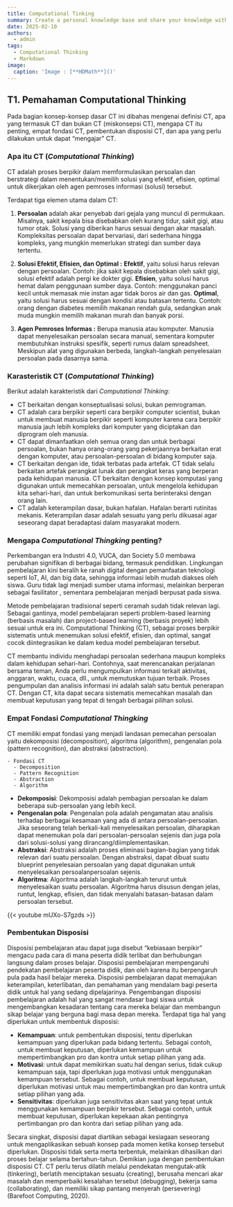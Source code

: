 ```yaml
---
title: Computational Tinking
summary: Create a personal knowledge base and share your knowledge with your peers.
date: 2025-02-10
authors:
  - admin
tags:
  - Computational Thinking
  - Markdown
image:
  caption: 'Image : [**HDMath**]()'
---
```


## T1. Pemahaman Computational Thinking
Pada bagian konsep-konsep dasar CT ini dibahas mengenai definisi CT, apa yang termasuk CT dan bukan CT (miskonsepsi CT), mengapa CT itu penting, empat fondasi CT, pembentukan disposisi CT, dan apa yang perlu dilakukan untuk dapat “mengajar” CT.
### Apa itu CT (*Computational Thinking*)
CT adalah proses berpikir dalam memformulasikan persoalan dan
berstrategi dalam menentukan/memilih solusi yang efektif, efisien, optimal untuk
dikerjakan oleh agen pemroses informasi (solusi) tersebut.

Terdapat tiga elemen utama dalam CT:
1. **Persoalan**
adalah akar penyebab dari gejala yang muncul di permukaan. Misalnya, sakit kepala bisa disebabkan oleh kurang tidur, sakit gigi, atau tumor otak. Solusi yang diberikan harus sesuai dengan akar masalah. Kompleksitas persoalan dapat bervariasi, dari sederhana hingga kompleks, yang mungkin memerlukan strategi dan sumber daya tertentu.
2. **Solusi Efektif, Efisien, dan Optimal :**
**Efektif**, yaitu solusi harus relevan dengan persoalan. Contoh: jika sakit kepala disebabkan oleh sakit gigi, solusi efektif adalah pergi ke dokter gigi.
**Efisien**, yaitu  solusi harus hemat dalam penggunaan sumber daya. Contoh: menggunakan panci kecil untuk memasak mie instan agar tidak boros air dan gas.
**Optimal**, yaitu solusi harus sesuai dengan kondisi atau batasan tertentu. Contoh: orang dengan diabetes memilih makanan rendah gula, sedangkan anak muda mungkin memilih makanan murah dan banyak porsi.

3. **Agen Pemroses Informas :**
Berupa manusia atau komputer. Manusia dapat menyelesaikan persoalan secara manual, sementara komputer membutuhkan instruksi spesifik, seperti rumus dalam spreadsheet. Meskipun alat yang digunakan berbeda, langkah-langkah penyelesaian persoalan pada dasarnya sama.

### Karasteristik CT (*Computational Thinking*)
Berikut adalah karakteristik dari *Computational Thinking*:

- CT berkaitan dengan konseptualisasi solusi, bukan pemrograman.
- CT adalah cara berpikir seperti cara berpikir computer scientist, bukan untuk
membuat manusia berpikir seperti komputer karena cara berpikir manusia jauh
lebih kompleks dari komputer yang diciptakan dan diprogram oleh manusia.
- CT dapat dimanfaatkan oleh semua orang dan untuk berbagai persoalan, bukan
hanya orang-orang yang pekerjaannya berkaitan erat dengan komputer, atau
persoalan-persoalan di bidang komputer saja.
- CT berkaitan dengan ide, tidak terbatas pada artefak. CT tidak selalu berkaitan
artefak perangkat lunak dan perangkat keras yang berperan pada kehidupan
manusia. CT berkaitan dengan konsep komputasi yang digunakan untuk
memecahkan persoalan, untuk mengelola kehidupan kita sehari-hari, dan untuk
berkomunikasi serta berinteraksi dengan orang lain.
- CT adalah keterampilan dasar, bukan hafalan. Hafalan berarti rutinitas mekanis.
Keterampilan dasar adalah sesuatu yang perlu dikuasai agar seseorang dapat
beradaptasi dalam masyarakat modern.

### Mengapa *Computational Thingking* penting?

Perkembangan era Industri 4.0, VUCA, dan Society 5.0 membawa perubahan signifikan di berbagai bidang, termasuk pendidikan. Lingkungan pembelajaran kini beralih ke ranah digital dengan pemanfaatan teknologi seperti IoT, AI, dan big data, sehingga informasi lebih mudah diakses oleh siswa. Guru tidak lagi menjadi sumber utama informasi, melainkan berperan sebagai fasilitator , sementara pembelajaran menjadi berpusat pada siswa.

Metode pembelajaran tradisional seperti ceramah sudah tidak relevan lagi. Sebagai gantinya, model pembelajaran seperti problem-based learning (berbasis masalah) dan project-based learning (berbasis proyek) lebih sesuai untuk era ini. Computational Thinking (CT), sebagai proses berpikir sistematis untuk menemukan solusi efektif, efisien, dan optimal, sangat cocok diintegrasikan ke dalam kedua model pembelajaran tersebut.

CT membantu individu menghadapi persoalan sederhana maupun kompleks dalam kehidupan sehari-hari. Contohnya, saat merencanakan perjalanan bersama teman, Anda perlu mengumpulkan informasi terkait aktivitas, anggaran, waktu, cuaca, dll., untuk memutuskan tujuan terbaik. Proses pengumpulan dan analisis informasi ini adalah salah satu bentuk penerapan CT. Dengan CT, kita dapat secara sistematis memecahkan masalah dan membuat keputusan yang tepat di tengah berbagai pilihan solusi.

### Empat Fondasi *Computational Thingking*

CT memiliki empat fondasi yang menjadi landasan pemecahan persoalan yaitu
dekomposisi (decomposition), algoritma (algorithm), pengenalan pola (pattern
recognition), dan abstraksi (abstraction).

```markmap {height="200px"}
- Fondasi CT
  - Decomposition
  - Pattern Recognition
  - Abstraction
  - Algorithm
```

- **Dekomposisi**: Dekomposisi adalah pembagian persoalan ke dalam beberapa sub-persoalan yang lebih kecil.
- **Pengenalan pola**: Pengenalan pola adalah pengamatan atau analisis terhadap berbagai kesamaan yang ada di antara persoalan-persoalan. Jika seseorang telah berkali-kali menyelesaikan persoalan, diharapkan dapat menemukan pola
dari persoalan-persoalan sejenis dan juga pola dari solusi-solusi yang dirancang/diimplementasikan.
- **Abstraksi**: Abstraksi adalah proses eliminasi bagian-bagian yang tidak relevan dari suatu persoalan. Dengan abstraksi, dapat dibuat suatu blueprint penyelesaian persoalan yang dapat digunakan untuk menyelesaikan persoalanpersoalan sejenis.
- **Algoritma**: Algoritma adalah langkah-langkah terurut untuk menyelesaikan suatu persoalan. Algoritma harus disusun dengan jelas, runtut, lengkap, efisien, dan tidak menyalahi batasan-batasan dalam persoalan tersebut.

{{< youtube mUXo-S7gzds >}}

### Pembentukan Disposisi

Disposisi pembelajaran atau dapat juga disebut “kebiasaan berpikir”
mengacu pada cara di mana peserta didik terlibat dan berhubungan langsung dalam
proses belajar. Disposisi pembelajaran mempengaruhi pendekatan pembelajaran
peserta didik, dan oleh karena itu berpengaruh pula pada hasil belajar mereka.
Disposisi pembelajaran dapat memajukan keterampilan, keterlibatan, dan
pemahaman yang mendalam bagi peserta didik untuk hal yang sedang
dipelajarinya.
Pengembangan disposisi pembelajaran adalah hal yang sangat mendasar
bagi siswa untuk mengembangkan kesadaran tentang cara mereka belajar dan
membangun sikap belajar yang berguna bagi masa depan mereka.
Terdapat tiga hal yang diperlukan untuk membentuk disposisi:

- **Kemampuan**: untuk pembentukan disposisi, tentu diperlukan kemampuan yang diperlukan pada bidang tertentu. Sebagai contoh, untuk membuat keputusan, diperlukan kemampuan untuk mempertimbangkan pro dan kontra untuk setiap pilihan yang ada.
- **Motivasi**: untuk dapat memikirkan suatu hal dengan serius, tidak cukup kemampuan saja, tapi diperlukan juga motivasi untuk menggunakan kemampuan tersebut. Sebagai contoh, untuk membuat keputusan, diperlukan motivasi untuk mau mempertimbangkan pro dan kontra untuk setiap pilihan yang ada.
- **Sensitivitas**: diperlukan juga sensitivitas akan saat yang tepat untuk menggunakan kemampuan berpikir tersebut. Sebagai contoh, untuk membuat keputusan, diperlukan kepekaan akan pentingnya pertimbangan pro dan kontra dari setiap pilihan yang ada.

Secara singkat, disposisi dapat diartikan sebagai kesiagaan seseorang untuk
mengaplikasikan sebuah konsep pada momen ketika konsep tersebut diperlukan.
Disposisi tidak serta merta terbentuk, melainkan dihasilkan dari proses
belajar selama bertahun-tahun. Demikian juga dengan pembentukan disposisi CT.
CT perlu terus dilatih melalui pendekatan mengutak-atik (tinkering), berlatih
menciptakan sesuatu (creating), berusaha mencari akar masalah dan memperbaiki
kesalahan tersebut (debugging), bekerja sama (collaborating), dan memiliki sikap
pantang menyerah (persevering) (Barefoot Computing, 2020). 

